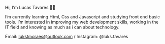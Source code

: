 Hi, I’m Lucas Tavares 🙋‍♂️

I’m currently learning Html, Css and Javascript and studying front end basic tools.
I’m interested in improving my web development skills, working in the IT field and knowing as much as i can about technology.

Email: lukstmoraes@outlook.com / Instagram: @luks.tavares

<!---
Lukstmoraes/Lukstmoraes is a ✨ special ✨ repository because its `README.md` (this file) appears on your GitHub profile.
You can click the Preview link to take a look at your changes.
--->
